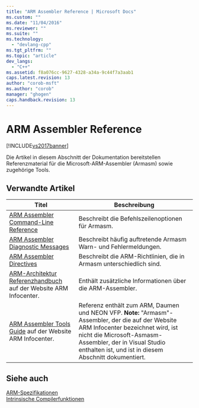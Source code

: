 ```yaml
---
title: "ARM Assembler Reference | Microsoft Docs"
ms.custom: ""
ms.date: "11/04/2016"
ms.reviewer: ""
ms.suite: ""
ms.technology: 
  - "devlang-cpp"
ms.tgt_pltfrm: ""
ms.topic: "article"
dev_langs: 
  - "C++"
ms.assetid: f8a076cc-9627-4328-a34a-9c44f7a3aab1
caps.latest.revision: 13
author: "corob-msft"
ms.author: "corob"
manager: "ghogen"
caps.handback.revision: 13
---
```

# ARM Assembler Reference
[!INCLUDE[vs2017banner](../../assembler/inline/includes/vs2017banner.md)]

Die Artikel in diesem Abschnitt der Dokumentation bereitstellen Referenzmaterial für die Microsoft\-ARM\-Assembler \(Armasm\) sowie zugehörige Tools.  
  
## Verwandte Artikel  
  
|Titel|Beschreibung|  
|-----------|------------------|  
|[ARM Assembler Command\-Line Reference](../../assembler/arm/arm-assembler-command-line-reference.md)|Beschreibt die Befehlszeilenoptionen für Armasm.|  
|[ARM Assembler Diagnostic Messages](../../assembler/arm/arm-assembler-diagnostic-messages.md)|Beschreibt häufig auftretende Armasm Warn\- und Fehlermeldungen.|  
|[ARM Assembler Directives](../../assembler/arm/arm-assembler-directives.md)|Beschreibt die ARM\-Richtlinien, die in Armasm unterschiedlich sind.|  
|[ARM\-Architektur Referenzhandbuch](http://go.microsoft.com/fwlink/?LinkId=246464) auf der Website ARM Infocenter.|Enthält zusätzliche Informationen über die ARM\-Assembler.|  
|[ARM Assembler Tools Guide](http://go.microsoft.com/fwlink/?LinkId=246102) auf der Website ARM Infocenter.|Referenz enthält zum ARM, Daumen und NEON VFP. **Note:**  "Armasm"\-Assembler, der die auf der Website ARM Infocenter bezeichnet wird, ist nicht die Microsoft\-Asmasm\-Assembler, der in Visual Studio enthalten ist, und ist in diesem Abschnitt dokumentiert.|  
  
## Siehe auch  
 [ARM\-Spezifikationen](../../intrinsics/arm-intrinsics.md)   
 [Intrinsische Compilerfunktionen](../../intrinsics/compiler-intrinsics.md)